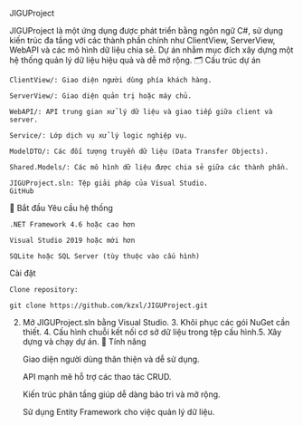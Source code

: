 JIGUProject

JIGUProject là một ứng dụng được phát triển bằng ngôn ngữ C#, sử dụng kiến trúc đa tầng với các thành phần chính như ClientView, ServerView, WebAPI và các mô hình dữ liệu chia sẻ. Dự án nhằm mục đích xây dựng một hệ thống quản lý dữ liệu hiệu quả và dễ mở rộng.​
🗂 Cấu trúc dự án

    ClientView/: Giao diện người dùng phía khách hàng.​

    ServerView/: Giao diện quản trị hoặc máy chủ.​

    WebAPI/: API trung gian xử lý dữ liệu và giao tiếp giữa client và server.​

    Service/: Lớp dịch vụ xử lý logic nghiệp vụ.​

    ModelDTO/: Các đối tượng truyền dữ liệu (Data Transfer Objects).​

    Shared.Models/: Các mô hình dữ liệu được chia sẻ giữa các thành phần.​

    JIGUProject.sln: Tệp giải pháp của Visual Studio.​
    GitHub

🚀 Bắt đầu
Yêu cầu hệ thống

    .NET Framework 4.6 hoặc cao hơn​

    Visual Studio 2019 hoặc mới hơn​

    SQLite hoặc SQL Server (tùy thuộc vào cấu hình)​

Cài đặt

    Clone repository:​

    git clone https://github.com/kzxl/JIGUProject.git

2. Mở JIGUProject.sln bằng Visual Studio.​ 3. Khôi phục các gói NuGet cần thiết.​ 4. Cấu hình chuỗi kết nối cơ sở dữ liệu trong tệp cấu hình.​ 5. Xây dựng và chạy dự án.​
🧩 Tính năng

    Giao diện người dùng thân thiện và dễ sử dụng.​

    API mạnh mẽ hỗ trợ các thao tác CRUD.​

    Kiến trúc phân tầng giúp dễ dàng bảo trì và mở rộng.​

    Sử dụng Entity Framework cho việc quản lý dữ liệu.​
